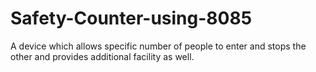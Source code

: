 # Safety-Counter-using-8085
A device which allows specific number of people to enter and stops the other and provides additional facility as well.
